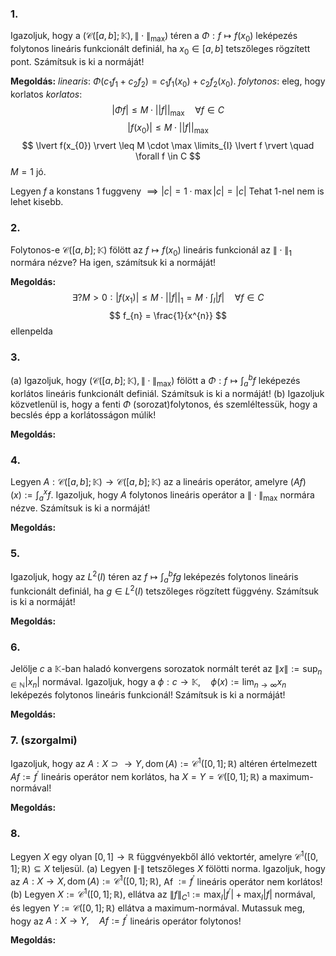 ### 1.
Igazoljuk, hogy a $\left(\mathscr{C}([a, b] ; \mathbb{K}),\|\cdot\|_{\max }\right)$ téren a $\Phi: f \mapsto f\left(x_0\right)$ leképezés folytonos lineáris funkcionált definiál, ha $x_0 \in[a, b]$ tetszőleges rögzített pont. Számítsuk is ki a normáját!

**Megoldás:**
*linearis*: $\Phi (c_{1}f_{1} + c_{2}f_{2}) = c_{1}f_{1}(x_{0}) + c_{2}f_{2}(x_{0})$.
*folytonos*: eleg, hogy korlatos
*korlatos*:
$$
\lvert \Phi f \rvert  \leq M \cdot \lvert\lvert f \rvert\rvert _{\max} \quad \forall f \in C
$$
$$
\lvert f(x_{0}) \rvert \leq M \cdot \lvert\lvert f \rvert\rvert _{\max}
$$
$$
\lvert f(x_{0}) \rvert  \leq M \cdot \max \limits_{I} \lvert f \rvert  \quad \forall f \in C
$$
$M = 1$ jó.

Legyen $f$ a konstans $1$ fuggveny $\implies \lvert c \rvert = 1 \cdot \max \lvert c \rvert = \lvert c \rvert$
Tehat $1$-nel nem is lehet kisebb.

### 2.
Folytonos-e $\mathscr{C}([a, b] ; \mathbb{K})$ fölött az $f \mapsto f\left(x_0\right)$ lineáris funkcionál az $\|\cdot\|_1$ normára nézve? Ha igen, számítsuk ki a normáját!

**Megoldás:**
$$
\exists ? M > 0: \lvert f(x_{1}) \rvert  \leq M \cdot \lvert\lvert f \rvert\rvert _{1} = M \cdot \int _{I}\lvert f \rvert \quad \forall f \in C
$$
$$
f_{n} = \frac{1}{x^{n}}
$$
ellenpelda

### 3.
(a) Igazoljuk, hogy $\left(\mathscr{C}([a, b] ; \mathbb{K}),\|\cdot\|_{\max }\right)$ fölött a $\Phi: f \mapsto \int_a^b f$ leképezés korlátos lineáris funkcionált definiál. Számítsuk is ki a normáját!
(b) Igazoljuk közvetlenül is, hogy a fenti $\Phi$ (sorozat)folytonos, és szemléltessük, hogy a becslés épp a korlátosságon múlik!

**Megoldás:**

### 4.
Legyen $A: \mathscr{C}([a, b] ; \mathbb{K}) \rightarrow \mathscr{C}([a, b] ; \mathbb{K})$ az a lineáris operátor, amelyre $(A f)(x):=\int_a^x f$. Igazoljuk, hogy $A$ folytonos lineáris operátor a $\|\cdot\|_{\max }$ normára nézve. Számítsuk is ki a normáját!

**Megoldás:**
### 5.
Igazoljuk, hogy az $L^2(I)$ téren az $f \mapsto \int_a^b f g$ leképezés folytonos lineáris funkcionált definiál, ha $g \in L^2(I)$ tetszőleges rögzített függvény. Számítsuk is ki a normáját!

**Megoldás:**
### 6.
Jelölje $c$ a $\mathbb{K}$-ban haladó konvergens sorozatok normált terét az $\|x\|:=\sup _{n \in \mathbb{N}}\left|x_n\right|$ normával. Igazoljuk, hogy a $\phi: c \rightarrow \mathbb{K}, \quad \phi(x):=\lim _{n \rightarrow \infty} x_n$ leképezés folytonos lineáris funkcionál! Számítsuk is ki a normáját!

**Megoldás:**
### 7. (szorgalmi)
Igazoljuk, hogy az $A: X \supset \rightarrow Y, \operatorname{dom}(A):=\mathscr{C}^1([0,1] ; \mathbb{R})$ altéren értelmezett $A f:=f^{\prime}$ lineáris operátor nem korlátos, ha $X=Y=\mathscr{C}([0,1] ; \mathbb{R})$ a maximum-normával!

**Megoldás:**

### 8.
Legyen $X$ egy olyan $[0,1] \rightarrow \mathbb{R}$ függvényekből álló vektortér, amelyre $\mathscr{C}^1([0,1] ; \mathbb{R}) \subseteq X$ teljesül.
(a) Legyen $\|\cdot\|$ tetszőleges $X$ fölötti norma. Igazoljuk, hogy az $A: X \rightarrow X, \operatorname{dom}(A):=\mathscr{C}^1([0,1] ; \mathbb{R})$, Af $:=f^{\prime}$ lineáris operátor nem korlátos!
(b) Legyen $X:=\mathscr{C}^1([0,1] ; \mathbb{R})$, ellátva az $\|f\|_{C^1}:=\max _I\left|f^{\prime}\right|+\max _I|f|$ normával, és legyen $Y:=\mathscr{C}([0,1] ; \mathbb{R})$ ellátva a maximum-normával. Mutassuk meg, hogy az $A: X \rightarrow Y, \quad A f:=f^{\prime}$ lineáris operátor folytonos!

**Megoldás:**